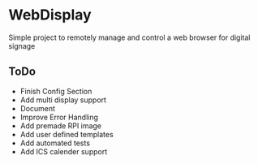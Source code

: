 
# WebDisplay

Simple project to remotely manage and control a web browser for digital signage
 
## ToDo
- Finish Config Section
- Add multi display support
- Document
- Improve Error Handling
- Add premade RPI image
- Add user defined templates
- Add automated tests
- Add ICS calender support